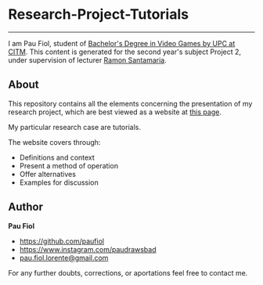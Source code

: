 # Research-Project-Tutorials
---
I am Pau Fiol, student of [Bachelor's Degree in Video Games by UPC at CITM](https://citm.fundacioupc.com/). This content is generated for the second year's subject Project 2, under supervision of lecturer [Ramon Santamaria](https://github.com/raysan5).

## About

This repository contains all the elements concerning the presentation of my research project, which are best viewed as a website at [this page](https://paufiol.github.io/Research-Project-Tutorials/).

My particular research case are tutorials.

The website covers through:
- Definitions and context
- Present a method of operation
- Offer alternatives
- Examples for discussion

## Author

**Pau Fiol**
- <https://github.com/paufiol>
- <https://www.instagram.com/paudrawsbad>
- pau.fiol.lorente@gmail.com
 
For any further doubts, corrections, or aportations feel free to contact me.
